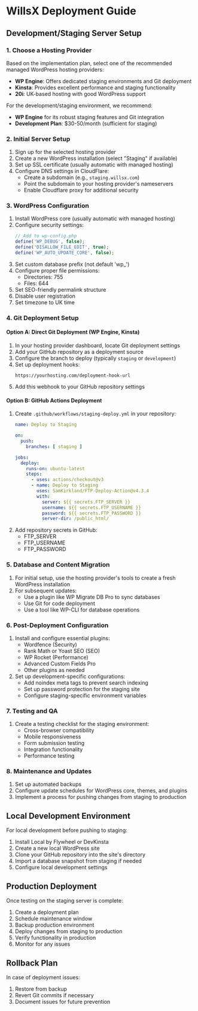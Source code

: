# WillsX Deployment Guide

## Development/Staging Server Setup

### 1. Choose a Hosting Provider

Based on the implementation plan, select one of the recommended managed WordPress hosting providers:

- **WP Engine**: Offers dedicated staging environments and Git deployment
- **Kinsta**: Provides excellent performance and staging functionality
- **20i**: UK-based hosting with good WordPress support

For the development/staging environment, we recommend:

- **WP Engine** for its robust staging features and Git integration
- **Development Plan**: $30-50/month (sufficient for staging)

### 2. Initial Server Setup

1. Sign up for the selected hosting provider
2. Create a new WordPress installation (select "Staging" if available)
3. Set up SSL certificate (usually automatic with managed hosting)
4. Configure DNS settings in CloudFlare:
   - Create a subdomain (e.g., `staging.willsx.com`)
   - Point the subdomain to your hosting provider's nameservers
   - Enable Cloudflare proxy for additional security

### 3. WordPress Configuration

1. Install WordPress core (usually automatic with managed hosting)
2. Configure security settings:
   ```php
   // Add to wp-config.php
   define('WP_DEBUG', false);
   define('DISALLOW_FILE_EDIT', true);
   define('WP_AUTO_UPDATE_CORE', false);
   ```
3. Set custom database prefix (not default 'wp_')
4. Configure proper file permissions:
   - Directories: 755
   - Files: 644
5. Set SEO-friendly permalink structure
6. Disable user registration
7. Set timezone to UK time

### 4. Git Deployment Setup

#### Option A: Direct Git Deployment (WP Engine, Kinsta)

1. In your hosting provider dashboard, locate Git deployment settings
2. Add your GitHub repository as a deployment source
3. Configure the branch to deploy (typically `staging` or `development`)
4. Set up deployment hooks:
   ```
   https://yourhosting.com/deployment-hook-url
   ```
5. Add this webhook to your GitHub repository settings

#### Option B: GitHub Actions Deployment

1. Create `.github/workflows/staging-deploy.yml` in your repository:
   ```yaml
   name: Deploy to Staging

   on:
     push:
       branches: [ staging ]

   jobs:
     deploy:
       runs-on: ubuntu-latest
       steps:
         - uses: actions/checkout@v3
         - name: Deploy to Staging
           uses: SamKirkland/FTP-Deploy-Action@v4.3.4
           with:
             server: ${{ secrets.FTP_SERVER }}
             username: ${{ secrets.FTP_USERNAME }}
             password: ${{ secrets.FTP_PASSWORD }}
             server-dir: /public_html/
   ```
2. Add repository secrets in GitHub:
   - FTP_SERVER
   - FTP_USERNAME
   - FTP_PASSWORD

### 5. Database and Content Migration

1. For initial setup, use the hosting provider's tools to create a fresh WordPress installation
2. For subsequent updates:
   - Use a plugin like WP Migrate DB Pro to sync databases
   - Use Git for code deployment
   - Use a tool like WP-CLI for database operations

### 6. Post-Deployment Configuration

1. Install and configure essential plugins:
   - Wordfence (Security)
   - Rank Math or Yoast SEO (SEO)
   - WP Rocket (Performance)
   - Advanced Custom Fields Pro
   - Other plugins as needed
2. Set up development-specific configurations:
   - Add noindex meta tags to prevent search indexing
   - Set up password protection for the staging site
   - Configure staging-specific environment variables

### 7. Testing and QA

1. Create a testing checklist for the staging environment:
   - Cross-browser compatibility
   - Mobile responsiveness
   - Form submission testing
   - Integration functionality
   - Performance testing

### 8. Maintenance and Updates

1. Set up automated backups
2. Configure update schedules for WordPress core, themes, and plugins
3. Implement a process for pushing changes from staging to production

## Local Development Environment

For local development before pushing to staging:

1. Install Local by Flywheel or DevKinsta
2. Create a new local WordPress site
3. Clone your GitHub repository into the site's directory
4. Import a database snapshot from staging if needed
5. Configure local development settings

## Production Deployment

Once testing on the staging server is complete:

1. Create a deployment plan
2. Schedule maintenance window
3. Backup production environment
4. Deploy changes from staging to production
5. Verify functionality in production
6. Monitor for any issues

## Rollback Plan

In case of deployment issues:

1. Restore from backup
2. Revert Git commits if necessary
3. Document issues for future prevention 